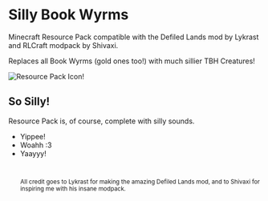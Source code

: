 # Silly Book Wyrms
Minecraft Resource Pack compatible with the Defiled Lands mod by Lykrast and RLCraft modpack by Shivaxi.

Replaces all Book Wyrms (gold ones too!) with much sillier TBH Creatures!

![Resource Pack Icon!](https://i.ibb.co/YWNgkYt/pack.png)<br/>
## So Silly!

Resource Pack is, of course, complete with silly sounds.
+ Yippee!
+ Woahh :3
+ Yaayyy!
<br/><br/><br/>
<sub>All credit goes to Lykrast for making the amazing Defiled Lands mod, and to Shivaxi for inspiring me with his insane modpack.<sub/>